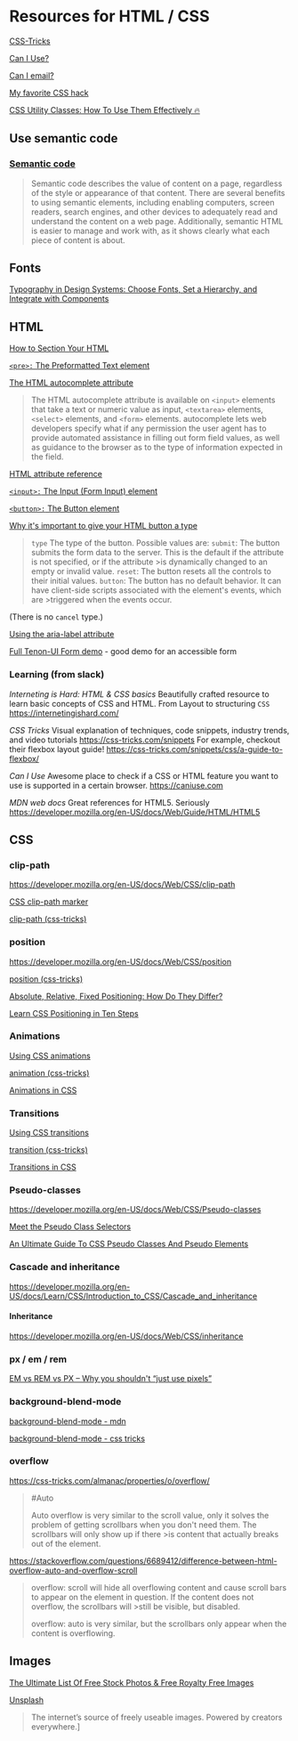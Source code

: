 # Resources for HTML / CSS

[CSS-Tricks](https://css-tricks.com)

[Can I Use?](https://caniuse.com/)

[Can I email?](https://www.caniemail.com)

[My favorite CSS hack](https://dev.to/gajus/my-favorite-css-hack-32g3)

[CSS Utility Classes: How To Use Them Effectively 🔥](https://blog.mariano.io/css-utility-classes-how-to-use-them-effectively-d61ee00dad2d)

## Use semantic code

### [Semantic code](https://learn.shayhowe.com/html-css/getting-to-know-html/#semantics-overview)

> Semantic code describes the value of content on a page, regardless of the style or appearance of that content. There are several benefits to using semantic elements, including enabling computers, screen readers, search engines, and other devices to adequately read and understand the content on a web page. Additionally, semantic HTML is easier to manage and work with, as it shows clearly what each piece of content is about.

## Fonts

[Typography in Design Systems: Choose Fonts, Set a Hierarchy, and Integrate with Components](https://medium.com/eightshapes-llc/typography-in-design-systems-6ed771432f1e)

## HTML

[How to Section Your HTML](https://css-tricks.com/how-to-section-your-html/)

[`<pre>:` The Preformatted Text element](https://developer.mozilla.org/en-US/docs/Web/HTML/Element/pre)

[The HTML autocomplete attribute](https://developer.mozilla.org/en-US/docs/Web/HTML/Attributes/autocomplete)

> The HTML autocomplete attribute is available on `<input>` elements that take a text or numeric value as input, `<textarea>` elements, `<select>` elements, and `<form>` elements. autocomplete lets web developers specify what if any permission the user agent has to provide automated assistance in filling out form field values, as well as guidance to the browser as to the type of information expected in the field.

[HTML attribute reference](https://developer.mozilla.org/en-US/docs/Web/HTML/Attributes)

[`<input>:` The Input (Form Input) element](https://developer.mozilla.org/en-US/docs/Web/HTML/Element/input)

[`<button>:` The Button element](https://developer.mozilla.org/en-US/docs/Web/HTML/Element/button)

[Why it's important to give your HTML button a type](https://dev.to/claireparkerjones/why-its-important-to-give-your-html-button-a-type-58k9)

> `type`
> The type of the button. Possible values are:
> `submit`: The button submits the form data to the server. This is the default if the attribute is not specified, or if the attribute >is dynamically changed to an empty or invalid value.
> `reset`: The button resets all the controls to their initial values.
> `button`: The button has no default behavior. It can have client-side scripts associated with the element's events, which are >triggered when the events occur.

(There is no `cancel` type.)

[Using the aria-label attribute](https://developer.mozilla.org/en-US/docs/Web/Accessibility/ARIA/ARIA_Techniques/Using_the_aria-label_attribute)

[Full Tenon-UI Form demo](https://www.tenon-ui.info/forms-full-demo/) - good demo for an accessible form

### Learning (from slack)

_Interneting is Hard: HTML & CSS basics_
Beautifully crafted resource to learn basic concepts of CSS and HTML. From Layout to structuring `CSS`
<https://internetingishard.com/>

_CSS Tricks_
Visual explanation of techniques, code snippets, industry trends, and video tutorials
<https://css-tricks.com/snippets>
For example, checkout their flexbox layout guide! <https://css-tricks.com/snippets/css/a-guide-to-flexbox/>

_Can I Use_
Awesome place to check if a CSS or HTML feature you want to use is supported in a certain browser.
<https://caniuse.com>

_MDN web docs_
Great references for HTML5. Seriously
<https://developer.mozilla.org/en-US/docs/Web/Guide/HTML/HTML5>

## CSS

### clip-path

<https://developer.mozilla.org/en-US/docs/Web/CSS/clip-path>

[CSS clip-path marker](https://bennettfeely.com/clippy/)

[clip-path (css-tricks)](https://css-tricks.com/almanac/properties/c/clip/)

### position

<https://developer.mozilla.org/en-US/docs/Web/CSS/position>

[position (css-tricks)](https://css-tricks.com/almanac/properties/p/position/)

[Absolute, Relative, Fixed Positioning: How Do They Differ?](https://css-tricks.com/absolute-relative-fixed-positioining-how-do-they-differ/)

[Learn CSS Positioning in Ten Steps](http://www.barelyfitz.com/screencast/html-training/css/positioning/)

### Animations

[Using CSS animations](https://developer.mozilla.org/en-US/docs/Web/CSS/CSS_Animations/Using_CSS_animations)

[animation (css-tricks)](https://css-tricks.com/almanac/properties/a/animation/)

[Animations in CSS](https://cssreference.io/animations/)

### Transitions

[Using CSS transitions](https://developer.mozilla.org/en-US/docs/Web/CSS/CSS_Transitions/Using_CSS_transitions)

[transition (css-tricks)](https://css-tricks.com/almanac/properties/t/transition/)

[Transitions in CSS](https://cssreference.io/transitions/)

### Pseudo-classes

https://developer.mozilla.org/en-US/docs/Web/CSS/Pseudo-classes

[Meet the Pseudo Class Selectors](https://css-tricks.com/pseudo-class-selectors/)

[An Ultimate Guide To CSS Pseudo Classes And Pseudo Elements](https://www.smashingmagazine.com/2016/05/an-ultimate-guide-to-css-pseudo-classes-and-pseudo-elements/#table-of-contents-in-alphabetical-order)

### Cascade and inheritance

https://developer.mozilla.org/en-US/docs/Learn/CSS/Introduction_to_CSS/Cascade_and_inheritance

#### Inheritance

https://developer.mozilla.org/en-US/docs/Web/CSS/inheritance

### px / em / rem

[EM vs REM vs PX – Why you shouldn't “just use pixels”](https://engageinteractive.co.uk/blog/em-vs-rem-vs-px)

### background-blend-mode

[background-blend-mode - mdn](https://developer.mozilla.org/en-US/docs/Web/CSS/background-blend-mode)

[background-blend-mode - css tricks](https://css-tricks.com/almanac/properties/b/background-blend-mode/)

### overflow

<https://css-tricks.com/almanac/properties/o/overflow/>

>#Auto
>
>Auto overflow is very similar to the scroll value, only it solves the problem of getting scrollbars when you don't need them. The scrollbars will only show up if there >is content that actually breaks out of the element.

<https://stackoverflow.com/questions/6689412/difference-between-html-overflow-auto-and-overflow-scroll>

>overflow: scroll will hide all overflowing content and cause scroll bars to appear on the element in question. If the content does not overflow, the scrollbars will >still be visible, but disabled.
>
>overflow: auto is very similar, but the scrollbars only appear when the content is overflowing.


## Images

[The Ultimate List Of Free Stock Photos & Free Royalty Free Images](https://www.eric-liang.com/blog/the-ultimate-list-of-free-stock-photos-free-royalty-free-images/)

[Unsplash](https://unsplash.com/)

> The internet’s source of freely useable images. Powered by creators everywhere.]
